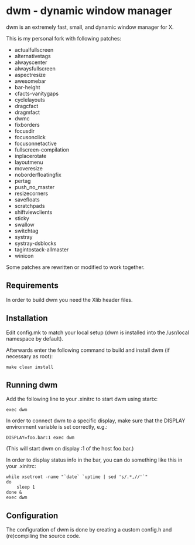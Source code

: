 dwm - dynamic window manager
============================
dwm is an extremely fast, small, and dynamic window manager for X.

This is my personal fork with following patches:

+ actualfullscreen
+ alternativetags
+ alwayscenter
+ alwaysfullscreen
+ aspectresize
+ awesomebar
+ bar-height
+ cfacts-vanitygaps
+ cyclelayouts
+ dragcfact
+ dragmfact
+ dwmc
+ fixborders
+ focusdir
+ focusonclick
+ focusonnetactive
+ fullscreen-compilation
+ inplacerotate
+ layoutmenu
+ moveresize
+ noborderfloatingfix
+ pertag
+ push_no_master
+ resizecorners
+ savefloats
+ scratchpads
+ shiftviewclients
+ sticky
+ swallow
+ switchtag
+ systray
+ systray-dsblocks
+ tagintostack-allmaster
+ winicon

Some patches are rewritten or modified to work together.


Requirements
------------
In order to build dwm you need the Xlib header files.


Installation
------------
Edit config.mk to match your local setup (dwm is installed into
the /usr/local namespace by default).

Afterwards enter the following command to build and install dwm (if
necessary as root):

    make clean install


Running dwm
-----------
Add the following line to your .xinitrc to start dwm using startx:

    exec dwm

In order to connect dwm to a specific display, make sure that
the DISPLAY environment variable is set correctly, e.g.:

    DISPLAY=foo.bar:1 exec dwm

(This will start dwm on display :1 of the host foo.bar.)

In order to display status info in the bar, you can do something
like this in your .xinitrc:

    while xsetroot -name "`date` `uptime | sed 's/.*,//'`"
    do
    	sleep 1
    done &
    exec dwm


Configuration
-------------
The configuration of dwm is done by creating a custom config.h
and (re)compiling the source code.
